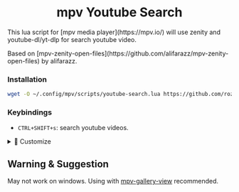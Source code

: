 <h1 align="center">mpv Youtube Search</h1>

<p>
This lua script for [mpv media player](https://mpv.io/) will use zenity and youtube-dl/yt-dlp for search youtube video.
</p><p>
Based on [mpv-zenity-open-files](https://github.com/alifarazz/mpv-zenity-open-files) by alifarazz.

</p>

### Installation

```bash
wget -O ~/.config/mpv/scripts/youtube-search.lua https://github.com/rozari0/mpv-youtube-search/raw/master/youtube-search.lua
```
### Keybindings

- `CTRL+SHIFT+s`: search youtube videos.

<details>
  <summary>📜️ Customize</summary>

  <h3>Coutom Keybindings</h3>
  <p>Change bottom of <strong>youtube-search.lua</strong> file.</p>

  <h3>Coustom Result Number</h3>
  <p>Change value of <strong>limit</strong> variable in <strong>youtube-search.lua</strong> file.</p>

</details>



## Warning & Suggestion

May not work on windows.
Using with [mpv-gallery-view](https://github.com/occivink/mpv-gallery-view/) recommended.
